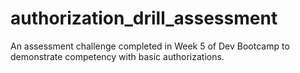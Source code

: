 authorization_drill_assessment
==============================

An assessment challenge completed in Week 5 of Dev Bootcamp to demonstrate competency with basic authorizations.
